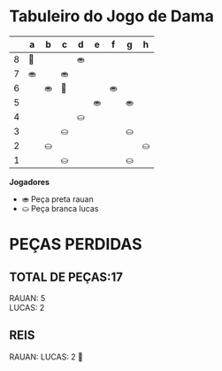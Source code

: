 # Tabuleiro do Jogo de Dama

|   | a | b | c | d | e | f | g | h |
|---|---|---|---|---|---|---|---|---|
| 8 | 👑 |  |  | ⛂ |   |  |   |  |
| 7 | ⛂ |   | ⛂ |  |  |   |  |   |
| 6 |   | ⛂ | 👑  |  |   | ⛂ |   |  |
| 5 |   |   |   |   |⛂   |   | ⛂  |   |
| 4 |   |   |   |  ⛀ |   |   |   |   |
| 3 |   |   |  ⛀ |   |  |   | ⛀  |   |
| 2 |  | ⛀ |   |  |   |  |   | ⛀ |
| 1 |  |   | ⛀ |   |  |   | ⛀ |   |

**Jogadores**

- ⛂ Peça preta rauan
- ⛀ Peça branca lucas

# PEÇAS PERDIDAS
## TOTAL DE PEÇAS:17
RAUAN: 5                                  
LUCAS: 2

## REIS
RAUAN:
LUCAS: 2 👑
